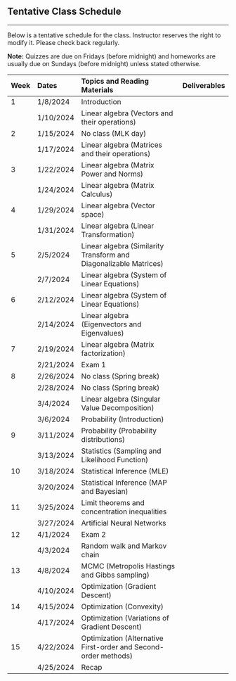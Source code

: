 ## Tentative Class Schedule
---
 Below is a tentative schedule for the class. Instructor reserves the right to modify it. Please check back regularly. 

**Note:** Quizzes are due on Fridays (before midnight) and homeworks are usually due on Sundays (before midnight) unless stated otherwise.

| Week |    Dates   |    Topics and Reading Materials                             |      Deliverables        |
|------|:-----------|:------------------------------------------------------------|:-------------------------|
| 1    | 1/8/2024   | Introduction                                                |                          |
|      | 1/10/2024  | Linear algebra (Vectors and their operations)               |                          | 
| 2    | 1/15/2024  | No class (MLK day)                                          |                          |
|      | 1/17/2024  | Linear algebra (Matrices and their operations)              |                          |
| 3    | 1/22/2024  | Linear algebra (Matrix Power and Norms)                     |                          |
|      | 1/24/2024  | Linear algebra (Matrix Calculus)                            |                          | 
| 4    | 1/29/2024  | Linear algebra (Vector space)                               |                          |
|      | 1/31/2024  | Linear algebra (Linear Transformation)                      |                          | 
| 5    | 2/5/2024   | Linear algebra (Similarity Transform and Diagonalizable Matrices) |                    |
|      | 2/7/2024   | Linear algebra (System of Linear Equations)                 |                          |
| 6    | 2/12/2024  | Linear algebra (System of Linear Equations)                 |                          |
|      | 2/14/2024  | Linear algebra (Eigenvectors and Eigenvalues)               |                          |
| 7    | 2/19/2024  | Linear algebra (Matrix factorization)                       |                          |
|      | 2/21/2024  | Exam 1                                                      |                          |
| 8    | 2/26/2024  | No class (Spring break)                                     |                          | 
|      | 2/28/2024  | No class (Spring break)                                     |                          |
|      | 3/4/2024   | Linear algebra (Singular Value Decomposition)               |                          |
|      | 3/6/2024   | Probability (Introduction)                                  |                          |
| 9    | 3/11/2024  | Probability (Probability distributions)                     |                          |
|      | 3/13/2024  | Statistics (Sampling and Likelihood Function)               |                          |
| 10   | 3/18/2024  | Statistical Inference (MLE)                                 |                          |
|      | 3/20/2024  | Statistical Inference (MAP and Bayesian)                    |                          |
| 11   | 3/25/2024  | Limit theorems and concentration inequalities               |                          |
|      | 3/27/2024  | Artificial Neural Networks                                  |                          |
| 12   | 4/1/2024   | Exam 2                                                      |                          |
|      | 4/3/2024   | Random walk and Markov chain                                |                          |
| 13   | 4/8/2024   | MCMC (Metropolis Hastings and Gibbs sampling)               |                          |
|      | 4/10/2024  | Optimization (Gradient Descent)                             |                          |          
| 14   | 4/15/2024  | Optimization (Convexity)                                    |                          |
|      | 4/17/2024  | Optimization (Variations of Gradient Descent)               |                          |
| 15   | 4/22/2024  | Optimization (Alternative First-order and Second-order methods)  |                     |
|      | 4/25/2024  | Recap                                                       |                          |
